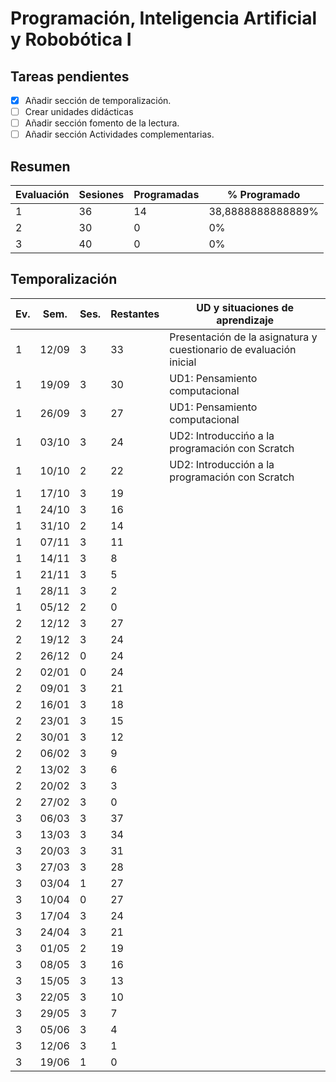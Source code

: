 # Programación, Inteligencia Artificial y Robobótica I

## Tareas pendientes

- [x] Añadir sección de temporalización.
- [ ] Crear unidades didácticas
- [ ] Añadir sección fomento de la lectura.
- [ ] Añadir sección Actividades complementarias.

## Resumen

| Evaluación | Sesiones | Programadas | % Programado      |
|------------|----------|-------------|-------------------|
| 1          | 36       | 14          | 38,8888888888889% |
| 2          | 30       | 0           | 0%                |
| 3          | 40       | 0           | 0%                |

## Temporalización

| Ev. | Sem.  | Ses. | Restantes | UD y situaciones de aprendizaje                                    |
|-----|-------|------|-----------|--------------------------------------------------------------------|
| 1   | 12/09 | 3    | 33        | Presentación de la asignatura y cuestionario de evaluación inicial |
| 1   | 19/09 | 3    | 30        | UD1: Pensamiento computacional                                     |
| 1   | 26/09 | 3    | 27        | UD1: Pensamiento computacional                                     |
| 1   | 03/10 | 3    | 24        | UD2: Introduccińo a la programación con Scratch                    |
| 1   | 10/10 | 2    | 22        | UD2: Introducción a la programación con Scratch                    |
| 1   | 17/10 | 3    | 19        |                                                                    |
| 1   | 24/10 | 3    | 16        |                                                                    |
| 1   | 31/10 | 2    | 14        |                                                                    |
| 1   | 07/11 | 3    | 11        |                                                                    |
| 1   | 14/11 | 3    | 8         |                                                                    |
| 1   | 21/11 | 3    | 5         |                                                                    |
| 1   | 28/11 | 3    | 2         |                                                                    |
| 1   | 05/12 | 2    | 0         |                                                                    |
| 2   | 12/12 | 3    | 27        |                                                                    |
| 2   | 19/12 | 3    | 24        |                                                                    |
| 2   | 26/12 | 0    | 24        |                                                                    |
| 2   | 02/01 | 0    | 24        |                                                                    |
| 2   | 09/01 | 3    | 21        |                                                                    |
| 2   | 16/01 | 3    | 18        |                                                                    |
| 2   | 23/01 | 3    | 15        |                                                                    |
| 2   | 30/01 | 3    | 12        |                                                                    |
| 2   | 06/02 | 3    | 9         |                                                                    |
| 2   | 13/02 | 3    | 6         |                                                                    |
| 2   | 20/02 | 3    | 3         |                                                                    |
| 2   | 27/02 | 3    | 0         |                                                                    |
| 3   | 06/03 | 3    | 37        |                                                                    |
| 3   | 13/03 | 3    | 34        |                                                                    |
| 3   | 20/03 | 3    | 31        |                                                                    |
| 3   | 27/03 | 3    | 28        |                                                                    |
| 3   | 03/04 | 1    | 27        |                                                                    |
| 3   | 10/04 | 0    | 27        |                                                                    |
| 3   | 17/04 | 3    | 24        |                                                                    |
| 3   | 24/04 | 3    | 21        |                                                                    |
| 3   | 01/05 | 2    | 19        |                                                                    |
| 3   | 08/05 | 3    | 16        |                                                                    |
| 3   | 15/05 | 3    | 13        |                                                                    |
| 3   | 22/05 | 3    | 10        |                                                                    |
| 3   | 29/05 | 3    | 7         |                                                                    |
| 3   | 05/06 | 3    | 4         |                                                                    |
| 3   | 12/06 | 3    | 1         |                                                                    |
| 3   | 19/06 | 1    | 0         |                                                                    |
